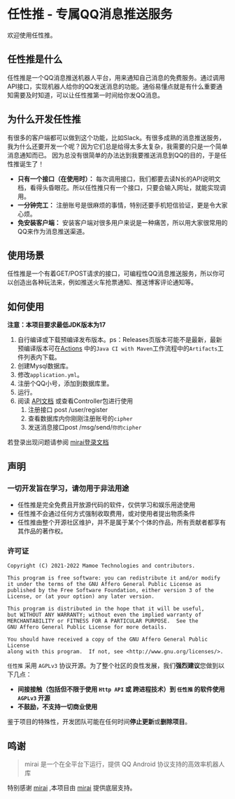 # 任性推 - 专属QQ消息推送服务

欢迎使用任性推。

## 任性推是什么

任性推是一个QQ消息推送机器人平台，用来通知自己消息的免费服务。通过调用API接口，实现机器人给你的QQ发送消息的功能。通俗易懂点就是有什么重要通知需要及时知道，可以让任性推第一时间给你发QQ消息。

## 为什么开发任性推

有很多的客户端都可以做到这个功能，比如Slack。有很多成熟的消息推送服务，我为什么还要开发一个呢？因为它们总是给得太多太复杂，我需要的只是一个简单消息通知而已。 因为总没有很简单的办法达到我要推送消息到QQ的目的，于是任性推诞生了！

- **只有一个接口（在使用时）：** 每次调用接口，我们都要去读N长的API说明文档，看得头昏眼花。所以任性推只有一个接口，只要会输入网址，就能实现调用。
- **一分钟完工：** 注册账号是很麻烦的事情，特别还要手机短信验证，更是令大家心烦。
- **免安装客户端：** 安装客户端对很多用户来说是一种痛苦，所以用大家很常用的QQ来作为消息推送渠道。

## 使用场景

任性推是一个有着GET/POST请求的接口，可编程性QQ消息推送服务，所以你可以创造出各种玩法来，例如推送火车抢票通知、推送博客评论通知等。

## 如何使用

**注意：本项目要求最低JDK版本为17**

1. 自行编译或下载预编译发布版本。ps：Releases页版本可能不是最新，最新预编译版本可在[Actions](https://github.com/FlyRenxing/RenxingPush/actions)
   中的`Java CI with Maven`工作流程中的`Artifacts`工件列表内下载。
2. 创建Mysql数据库。
3. 修改`application.yml`。
4. 注册个QQ小号，添加到数据库里。
5. 运行。
6. 阅读 [API文档](/src/main/resources/static/docs/AllInOne.md) 或查看Controller包进行使用
   1. 注册接口 post /user/register
   2. 查看数据库内你刚刚注册账号的`cipher`
   3. 发送消息接口post /msg/send/`你的cipher`

若登录出现问题请参阅 [mirai登录文档](https://docs.mirai.mamoe.net/Bots.html#_2-%E7%99%BB%E5%BD%95)

## 声明

### 一切开发旨在学习，请勿用于非法用途

- 任性推是完全免费且开放源代码的软件，仅供学习和娱乐用途使用
- 任性推不会通过任何方式强制收取费用，或对使用者提出物质条件
- 任性推由整个开源社区维护，并不是属于某个个体的作品，所有贡献者都享有其作品的著作权。

### 许可证

```
Copyright (C) 2021-2022 Mamoe Technologies and contributors.

This program is free software: you can redistribute it and/or modify
it under the terms of the GNU Affero General Public License as
published by the Free Software Foundation, either version 3 of the
License, or (at your option) any later version.

This program is distributed in the hope that it will be useful,
but WITHOUT ANY WARRANTY; without even the implied warranty of
MERCHANTABILITY or FITNESS FOR A PARTICULAR PURPOSE.  See the
GNU Affero General Public License for more details.

You should have received a copy of the GNU Affero General Public License
along with this program.  If not, see <http://www.gnu.org/licenses/>.
```

`任性推` 采用 `AGPLv3` 协议开源。为了整个社区的良性发展，我们**强烈建议**您做到以下几点：

- **间接接触（包括但不限于使用 `Http API` 或 跨进程技术）到 `任性推` 的软件使用 `AGPLv3` 开源**
- **不鼓励，不支持一切商业使用**

鉴于项目的特殊性，开发团队可能在任何时间**停止更新**或**删除项目**。

## 鸣谢

> mirai 是一个在全平台下运行，提供 QQ Android 协议支持的高效率机器人库

特别感谢 [mirai](https://github.com/mamoe/mirai/) ,本项目由 [mirai](https://github.com/mamoe/mirai/) 提供底层支持。

